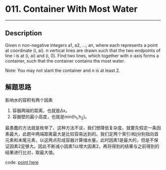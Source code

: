# 011. Container With Most Water
----------------

## Description
Given n non-negative integers a1, a2, ..., an, where each represents a point at coordinate (i, ai). n vertical lines are drawn such that the two endpoints of line i is at (i, ai) and (i, 0). Find two lines, which together with x-axis forms a container, such that the container contains the most water.

Note: You may not slant the container and n is at least 2.


## 解题思路
影响水的容积有两个因素
1. 容器两端的距离，也就是$\Delta$x。
2. 容器壁的最小高度，也就是min(h<sub>1</sub>,h<sub>2</sub>)。

最愚蠢的方法就是枚举了，这种方法不谈，我们想降低复杂度，就要先假定一条因素最大，此题中两端距离最大是比较容易达到的。我们定两个索引i和j分别指向首元素和末尾元素，以这两点形成容器计算储水量。此时因素1是最大的，但是不保证因素2足够大。因此不断减小因素1以增大因素2，再将得到的结果与之前得到的结果进行比对，取最大值。

code: [point here](solution_1.cpp)